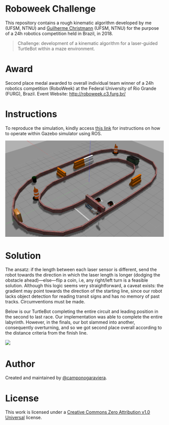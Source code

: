 # Roboweek Challenge

This repository contains a rough kinematic algorithm developed by me (UFSM, NTNU) and [Guilherme Christmann](https://github.com/guichristmann) (UFSM, NTNU) for the purpose of a 24h robotics competition held in Brazil, in 2018.

> Challenge: development of a kinematic algorithm for a laser-guided TurtleBot within a maze environment.

# Award

Second place medal awarded to overall individual team winner of a 24h robotics competition (RoboWeek) at the Federal University of Rio Grande (FURG), Brazil.
Event Website: http://roboweek.c3.furg.br/

# Instructions
To reproduce the simulation, kindly access [this link](https://drive.google.com/drive/folders/1rIWDC9wHPcT_eNRiRx-XcyBCDKqV4Xsh) for instructions on how to operate within Gazebo simulator using ROS.

![](GazeboSimulator.png)

# Solution 

The ansatz: if the length between each laser sensor is different, send the robot towards the direction in which the laser length is longer (dodging the obstacle ahead)—else—flip a coin, i.e, any right/left turn is a feasible solution. Although this logic seems very straightforward, a caveat exists: the gradient may point towards the direction of the starting line, since our robot lacks object detection for reading transit signs and has no memory of past tracks. Circumventions must be made.

Below is our TurtleBot completing the entire circuit and leading position in the second to last race. Our implementation was able to complete the entire labyrinth. However, in the finals, our bot slammed into another, consequently overturning, and so we got second place overall according to the distance criteria from the finish line.

![](competition.gif)

# Author

Created and maintained by [@camponogaraviera][1].

[1]: https://github.com/camponogaraviera

# License

This work is licensed under a [Creative Commons Zero Attribution v1.0 Universal](LICENSE) license.
